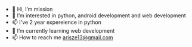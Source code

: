 - 👋 Hi, I’m mission
- 👀 I’m interested in python, android development and web development
- 📫 I've 2 year expereience in python
- 🌱 I’m currently learning web development
- 📫 How to reach me arisze13@gmail.com


<!---
mission722/mission722 is a ✨ special ✨ repository because its `README.md` (this file) appears on your GitHub profile.
You can click the Preview link to take a look at your changes.
--->
